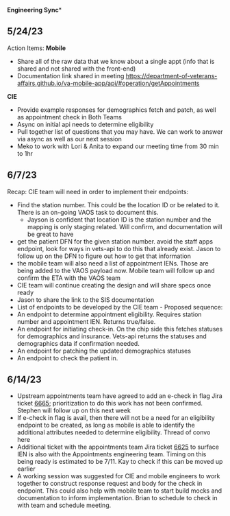 **Engineering Sync***

## 5/24/23

Action Items:
**Mobile**
- Share all of the raw data that we know about a single appt (info that is shared and not shared with the front-end)
- Documentation link shared in meeting https://department-of-veterans-affairs.github.io/va-mobile-app/api/#operation/getAppointments

**CIE**
- Provide example responses for demographics fetch and patch, as well as appointment check in
Both Teams
- Async on initial api needs to determine eligibility
- Pull together list of questions that you may have.  We can work to answer via async as well as our next session
- Meko to work with Lori & Anita to expand our meeting time from 30 min to 1hr

## 6/7/23

Recap: CIE team will need in order to implement their endpoints:
- Find the station number. This could be the location ID or be related to it. There is an on-going VAOS task to document this.
  - Jayson is confident that location ID is the station number and the mapping is only staging related.  Will confirm, and documentation will be great to have
- get the patient DFN for the given station number.
avoid the staff apps endpoint, look for ways in vets-api to do this that already exist.
Jason to follow up on the DFN to figure out how to get that information
- the mobile team will also need a list of appointment IENs. Those are being added to the VAOS payload now.
Mobile team will follow up and confirm the ETA with the VAOS team
- CIE team will continue creating the design and will share specs once ready
- Jason to share the link to the SIS documentation
- List of endpoints to be developed by the CIE team - Proposed sequence:
 - An endpoint to determine appointment eligibility. Requires station number and appointment IEN. Returns true/false.
 - An endpoint for initiating check-in. On the chip side this fetches statuses for demographics and insurance. Vets-api returns the statuses and demographics data if confirmation needed.
 - An endpoint for patching the updated demographics statuses
 - An endpoint to check the patient in.

## 6/14/23

- Upstream appointments team have agreed to add an e-check in flag Jira ticket [6665](https://issues.mobilehealth.va.gov/browse/VAOSR-6665); prioritization to do this work has not been confirmed.  Stephen will follow up on this next week
- If e-check in flag is avail, then there will not be a need for an eligibility endpoint to be created, as long as mobile is able to identify the additional attributes needed to determine eligibility.  Thread of convo here
- Additional ticket with the appointments team Jira ticket [6625](http://vaosr-6625/) to surface IEN is also with the Appointments engineering team.  Timing on this being ready is estimated to be 7/11. Kay to check if this can be moved up earlier
- A working session was suggested for CIE and mobile engineers to work together to construct response request and body for the check in endpoint.  This could also help with mobile team to start build mocks and documentation to inform implementation.  Brian to schedule to check in with team and schedule meeting. 
